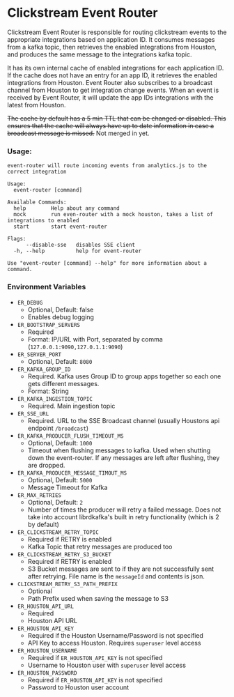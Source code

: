# Clickstream Event Router

Clickstream Event Router is responsible for routing clickstream events to the appropriate integrations based on application ID.  It consumes messages from a kafka topic, then retrieves the enabled integrations from Houston, and produces the same message to the integrations kafka topic.

It has its own internal cache of enabled integrations for each application ID.  If the cache does not have an entry for an app ID, it retrieves the enabled integrations from Houston.  Event Router also subscribes to a broadcast channel from Houston to get integration change events.  When an event is received by Event Router, it will update the app IDs integrations with the latest from Houston.

~~The cache by default has a 5 min TTL that can be changed or disabled.  This ensures that the cache will always have up to date information in case a broadcast message is missed.~~ Not merged in yet.

### Usage:

```
event-router will route incoming events from analytics.js to the correct integration

Usage:
  event-router [command]

Available Commands:
  help        Help about any command
  mock        run even-router with a mock houston, takes a list of integrations to enabled
  start       start event-router

Flags:
      --disable-sse   disables SSE client
  -h, --help          help for event-router

Use "event-router [command] --help" for more information about a command.
```

### Environment Variables

 * `ER_DEBUG`
   * Optional, Default: false
   * Enables debug logging
 * `ER_BOOTSTRAP_SERVERS`
   * Required
   * Format: IP/URL with Port, separated by comma (`127.0.0.1:9090,127.0.1.1:9090`)
 * `ER_SERVER_PORT`
   * Optional, Default: `8080`
 * `ER_KAFKA_GROUP_ID`
   * Required. Kafka uses Group ID to group apps together so each one gets different messages.
   * Format: String
 * `ER_KAFKA_INGESTION_TOPIC`
   * Required.  Main ingestion topic
 * `ER_SSE_URL`
   * Required.  URL to the SSE Broadcast channel (usually Houstons api endpoint `/broadcast`)
 * `ER_KAFKA_PRODUCER_FLUSH_TIMEOUT_MS`
   * Optional, Default: `1000`
   * Timeout when flushing messages to kafka.  Used when shutting down the event-router.  If any messages are left after flushing, they are dropped.
 * `ER_KAFKA_PRODUCER_MESSAGE_TIMOUT_MS`
   * Optional, Default: `5000`
   * Message Timeout for Kafka
 * `ER_MAX_RETRIES`
   * Optional, Default: `2`
   * Number of times the producer will retry a failed message.  Does not take into account librdkafka's built in retry functionality (which is 2 by default)
 * `ER_CLICKSTREAM_RETRY_TOPIC`
   * Required if RETRY is enabled
   * Kafka Topic that retry messages are produced too
 * `ER_CLICKSTREAM_RETRY_S3_BUCKET`
   * Required if RETRY is enabled
   * S3 Bucket messages are sent to if they are not successfully sent after retrying.  File name is the `messageId` and contents is json.
 * `CLICKSTREAM_RETRY_S3_PATH_PREFIX`
   * Optional
   * Path Prefix used when saving the message to S3
 * `ER_HOUSTON_API_URL`
   * Required
   * Houston API URL
 * `ER_HOUSTON_API_KEY`
   * Required if the Houston Username/Password is not specified
   * API Key to access Houston.  Requires `superuser` level access
 * `ER_HOUSTON_USERNAME`
   * Required if `ER_HOUSTON_API_KEY` is not specified
   * Username to Houston user with `superuser` level access
 * `ER_HOUSTON_PASSWORD`
   * Required if `ER_HOUSTON_API_KEY` is not specified
   * Password to Houston user account